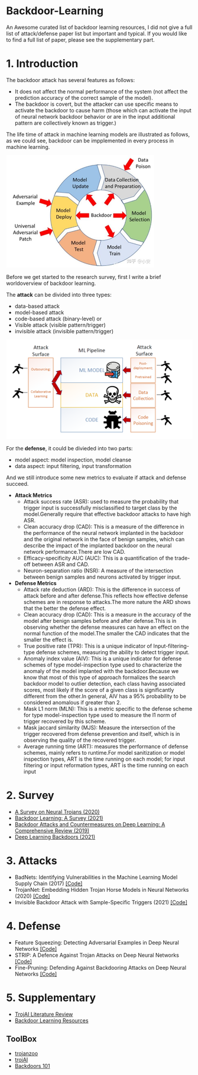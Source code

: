 # Backdoor-Learning
An Awesome curated list of backdoor learning resources, I did not give a full list of attack/defense paper list but important and typical. If you would like to find a full list of paper, please see the supplementary part.

# 1. Introduction

The backdoor attack has several features as follows:
- It does not affect the normal performance of the system (not affect the prediction accuracy of the correct sample of the model).
- The backdoor is covert, but the attacker can use specific means to activate the backdoor to cause harm (those which can activate the input of neural network backdoor behavior or are in the input additional pattern are collectively known as trigger.)

The life time of attack in machine learning models are illustrated as follows, as we could see, backdoor can be impplemented in every process in machine learning.

<img src="2.jpg" width=400></img>

Before we get started to the research survey, first I write a brief worldoverview of backdoor learning.

The **attack** can be divided into three types: 
- data-based attack
- model-based attack
- code-based attack (binary-level)
or
- Visible attack (visible pattern/trigger)
- invisible attack (invisible pattern/trigger)

<img src="1.png"></img>

For the **defense**, it could be divieded into two parts:
- model aspect: model inspection, model cleanse
- data aspect: input filtering, input transformation

And we still introduce some new metrics to evaluate if attack and defense succeed.
- **Attack Metrics**
    - Attack success rate (ASR): used to measure the probability that trigger input is successfully misclassified to target class by the model.Generally require that effective backdoor attacks to have high ASR.
    - Clean accuracy drop (CAD): This is a measure of the difference in the performance of the neural network implanted in the backdoor and the original network in the face of benign samples, which can describe the impact of the implanted backdoor on the neural network performance.There are low CAD.
    - Efficacy-specificity AUC (AUC): This is a quantification of the trade-off between ASR and CAD.
    - Neuron-separation ratio (NSR): A measure of the intersection between benign samples and neurons activated by trigger input.
- **Defense Metrics**
    - Attack rate deduction (ARD): This is the difference in success of attack before and after defense.This reflects how effective defense schemes are in response to attacks.The more nature the ARD shows that the better the defense effect.
    - Clean accuracy drop (CAD): This is a measure in the accuracy of the model after benign samples before and after defense.This is in observing whether the defense measures can have an effect on the normal function of the model.The smaller the CAD indicates that the smaller the effect is.
    - True positive rate (TPR): This is a unique indicator of Input-filtering-type defense schemes, measuring the ability to detect trigger input.
    - Anomaly index value (AIV): This is a unique indicator for defense schemes of type model-inspection type used to characterize the anomaly of the model implanted with the backdoor.Because we know that most of this type of approach formalizes the search backdoor model to outlier detection, each class having associated scores, most likely if the score of a given class is significantly different from the other.In general, AIV has a 95% probability to be considered anomalous if greater than 2.
    - Mask L1 norm (MLN): This is a metric specific to the defense scheme for type model-inspection type used to measure the l1 norm of trigger recovered by this scheme.
    - Mask jaccard similarity (MJS): Measure the intersection of the trigger recovered from defense prevention and itself, which is in observing the quality of the recovered trigger.
    - Average running time (ART): measures the performance of defense schemes, mainly refers to runtime.For model sanitization or model inspection types, ART is the time running on each model; for input filtering or input reformation types, ART is the time running on each input

# 2. Survey
- [A Survey on Neural Trojans (2020)](https://ieeexplore.ieee.org/document/9137011)
- [Backdoor Learning: A Survey (2021)](https://arxiv.org/abs/2007.08745)
- [Backdoor Attacks and Countermeasures on Deep Learning: A Comprehensive Review (2019)](https://arxiv.org/abs/2007.10760)
- [Deep Learning Backdoors (2021)](https://arxiv.org/abs/2007.08273)

# 3. Attacks
- BadNets: Identifying Vulnerabilities in the Machine Learning Model Supply Chain (2017) [[Code]](https://github.com/Billy1900/BadNet)
- TrojanNet: Embedding Hidden Trojan Horse Models in Neural Networks (2020) [[Code]](https://github.com/Billy1900/TrojanNet)
- Invisible Backdoor Attack with Sample-Specific Triggers (2021) [[Code]](https://github.com/yuezunli/ISSBA)

# 4. Defense
- Feature Squeezing: Detecting Adversarial Examples in Deep Neural Networks [[Code]](https://github.com/mzweilin/EvadeML-Zoo)
- STRIP: A Defence Against Trojan Attacks on Deep Neural Networks [[Code]](https://github.com/garrisongys/STRIP?utm_source=catalyzex.com)
- Fine-Pruning: Defending Against Backdooring Attacks on Deep Neural Networks [[Code]](https://github.com/kangliucn/Fine-pruning-defense)

# 5. Supplementary
- [TrojAI Literature Review](https://github.com/usnistgov/trojai-literature)
- [Backdoor Learning Resources](https://github.com/THUYimingLi/backdoor-learning-resources)

## ToolBox
- [trojanzoo](https://github.com/ain-soph/trojanzoo)
- [trojAI](https://pages.nist.gov/trojai/docs/about.html)
- [Backdoors 101](https://github.com/ebagdasa/backdoors101)